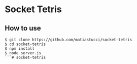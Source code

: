 # Socket Tetris

## How to use

```
$ git clone https://github.com/matiastucci/socket-tetris
$ cd socket-tetris
$ npm install
$ node server.js
```# socket-tetris
